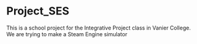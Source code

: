 # Project_SES
This is a school project for the Integrative Project class in Vanier College. We are trying to make a Steam Engine simulator
